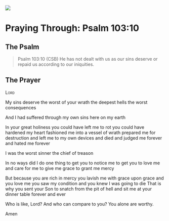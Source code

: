 <img class="intro-left" style="margin-top:10px" src="/images/art-paris-psalter.jpg">

# Praying Through: Psalm 103:10

<p style="clear:both;">

## The Psalm

>Psalm 103:10 (CSB)   He has not dealt with us as our sins deserve or repaid us according to our iniquities. 

## The Prayer

<div style="font-variant: small-caps;">
Lord
</div>


My sins
  deserve the worst of your wrath
  the deepest hells
  the worst consequences

And I had suffered 
  through my own sins
  here on my earth

In your great holiness
  you could have left me to rot
  you could have hardened my heart
  fashioned me into a vessel of wrath
  prepared me for destruction
  and left me to my own devices
  and died
  and judged me forever
  and hated me forever

I was the worst sinner
  the chief of treason

In no ways
  did I do one thing
  to get you to notice me
  to get you to love me
  and care for me
  to give me grace
  to grant me mercy

But
  because you are rich in mercy
  you lavish me with grace upon grace
  and you love me
  you saw my condition
  and you knew I was going to die
  That is why
  you sent your Son
  to snatch from the pit of hell
  and sit me at your dinner table
  forever and ever

Who is like, Lord?
  And who can compare to you?
  You alone are worthy.

Amen
